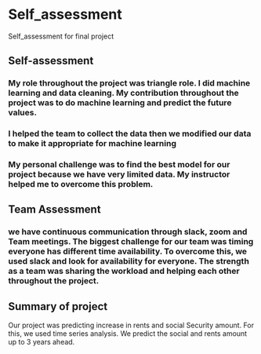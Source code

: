 # Self_assessment
Self_assessment for final project
## Self-assessment
### My role throughout the project was triangle role. I did machine learning and data cleaning. My contribution throughout the project was to do machine learning and predict the future values.
### I helped the team to collect the data then we modified our data to make it appropriate for machine learning
### My personal challenge was to find the best model for our project because we have very limited data. My instructor helped me to overcome this problem.

## Team Assessment
### we have continuous communication through slack, zoom and Team meetings. The biggest challenge for our team was timing everyone has different time availability. To overcome this, we used slack and look for availability for everyone. The strength as a team was sharing the workload and helping each other throughout the project.
## Summary of project
Our project was predicting increase in rents and social Security amount. For this, we used time series analysis. We predict the social and rents amount up to 3 years ahead.
